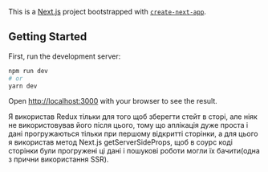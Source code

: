 This is a [Next.js](https://nextjs.org/) project bootstrapped with [`create-next-app`](https://github.com/vercel/next.js/tree/canary/packages/create-next-app).

## Getting Started

First, run the development server:

```bash
npm run dev
# or
yarn dev
```

Open [http://localhost:3000](http://localhost:3000) with your browser to see the result.

Я використав Redux тільки для того щоб зберегти стейт в сторі, але ніяк не використовував його після цього, тому що аплікація дуже проста і дані прогружаються тільки при першому відкритті сторінки, а для цього я використав метод Next.js getServerSideProps, щоб в соурс коді сторінки були прогружені ці дані і пошукові роботи могли їх бачити(одна з прични використання SSR).
